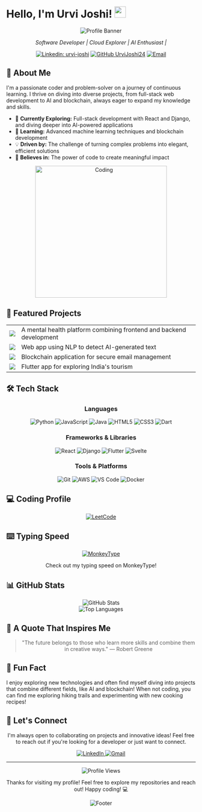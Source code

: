 # Hello, I'm Urvi Joshi! <img src="https://raw.githubusercontent.com/MartinHeinz/MartinHeinz/master/wave.gif" width="30px" height="30px">

<div align="center">
  
  ![Profile Banner](https://capsule-render.vercel.app/api?type=waving&color=gradient&height=200&section=header&text=Urvi%20Joshi&fontSize=50&fontAlignY=35&animation=fadeIn)
  
  <p><em>Software Developer | Cloud Explorer | AI Enthusiast |</em></p>

  [![Linkedin: urvi-joshi](https://img.shields.io/badge/-Urvi_Joshi-blue?style=flat-square&logo=Linkedin&logoColor=white&link=https://www.linkedin.com/in/urvi-joshi-7b1974228/)](https://www.linkedin.com/in/urvi-joshi-7b1974228/)
  [![GitHub UrviJoshi24](https://img.shields.io/github/followers/UrviJoshi24?label=follow&style=social)](https://github.com/UrviJoshi24)
  [![Email](https://img.shields.io/badge/Email-urvigithub334%40gmail.com-red?style=flat-square&logo=gmail)](mailto:urvigithub334@gmail.com)

</div>

## 🌟 About Me 

I'm a passionate coder and problem-solver on a journey of continuous learning. I thrive on diving into diverse projects, from full-stack web development to AI and blockchain, always eager to expand my knowledge and skills.

- 🔭 **Currently Exploring:** Full-stack development with React and Django, and diving deeper into AI-powered applications
- 🌱 **Learning:** Advanced machine learning techniques and blockchain development
- 💡 **Driven by:** The challenge of turning complex problems into elegant, efficient solutions
- 🧠 **Believes in:** The power of code to create meaningful impact

<div align="center">
  <img alt="Coding" width="350" src="https://cdn.dribbble.com/users/4055494/screenshots/15215756/media/d2b66c4ca0192aa26d103448b3d1518b.gif">
</div>

## 🚀 Featured Projects

<table>
  <tr>
    <td>
      <a href="https://github.com/UrviJoshi24/MentalHealth-MindMatics-B.E">
        <img src="https://img.shields.io/badge/-MindMatics-5C2D91?style=for-the-badge&logo=microsoft&logoColor=white">
      </a>
    </td>
    <td>A mental health platform combining frontend and backend development</td>
  </tr>
  <tr>
    <td>
      <a href="https://github.com/UrviJoshi24/AI-Generated-Text-Detection-Project">
        <img src="https://img.shields.io/badge/-AI_Text_Detector-FF6F00?style=for-the-badge&logo=tensorflow&logoColor=white">
      </a>
    </td>
    <td>Web app using NLP to detect AI-generated text</td>
  </tr>
  <tr>
    <td>
      <a href="https://github.com/UrviJoshi24/Blockchain_MailMaster">
        <img src="https://img.shields.io/badge/-MailMaster-3C3C3D?style=for-the-badge&logo=ethereum&logoColor=white">
      </a>
    </td>
    <td>Blockchain application for secure email management</td>
  </tr>
  <tr>
    <td>
      <a href="https://github.com/UrviJoshi24/Tourism_App">
        <img src="https://img.shields.io/badge/-Tourism_App-02569B?style=for-the-badge&logo=flutter&logoColor=white">
      </a>
    </td>
    <td>Flutter app for exploring India's tourism</td>
  </tr>
</table>

## 🛠️ Tech Stack

<div align="center">

### Languages
![Python](https://img.shields.io/badge/Python-3776AB?style=for-the-badge&logo=python&logoColor=white)
![JavaScript](https://img.shields.io/badge/JavaScript-F7DF1E?style=for-the-badge&logo=javascript&logoColor=black)
![Java](https://img.shields.io/badge/Java-ED8B00?style=for-the-badge&logo=openjdk&logoColor=white)
![HTML5](https://img.shields.io/badge/HTML5-E34F26?style=for-the-badge&logo=html5&logoColor=white)
![CSS3](https://img.shields.io/badge/CSS3-1572B6?style=for-the-badge&logo=css3&logoColor=white)
![Dart](https://img.shields.io/badge/Dart-0175C2?style=for-the-badge&logo=dart&logoColor=white)

### Frameworks & Libraries
![React](https://img.shields.io/badge/React-20232A?style=for-the-badge&logo=react&logoColor=61DAFB)
![Django](https://img.shields.io/badge/Django-092E20?style=for-the-badge&logo=django&logoColor=white)
![Flutter](https://img.shields.io/badge/Flutter-02569B?style=for-the-badge&logo=flutter&logoColor=white)
![Svelte](https://img.shields.io/badge/Svelte-4A4A55?style=for-the-badge&logo=svelte&logoColor=FF3E00)

### Tools & Platforms
![Git](https://img.shields.io/badge/Git-F05032?style=for-the-badge&logo=git&logoColor=white)
![AWS](https://img.shields.io/badge/AWS-232F3E?style=for-the-badge&logo=amazon-aws&logoColor=white)
![VS Code](https://img.shields.io/badge/VS_Code-007ACC?style=for-the-badge&logo=visual-studio-code&logoColor=white)
![Docker](https://img.shields.io/badge/Docker-2496ED?style=for-the-badge&logo=docker&logoColor=white)

</div>

## 💻  Coding Profile
<div align="center">
  <a href="https://leetcode.com/u/urvi_joshi/">
    <img src="https://img.shields.io/badge/LeetCode-FFA116?style=for-the-badge&logo=leetcode&logoColor=white" alt="LeetCode"/>
  </a>
  </div>

## ⌨️ Typing Speed

<div align="center">
  <a href="https://monkeytype.com/profile/Urvi_Joshi">
    <img src="https://img.shields.io/badge/MonkeyType-D7FF64?style=for-the-badge&logo=monkeytype&logoColor=black" alt="MonkeyType"/>
  </a>
  <p>Check out my typing speed on MonkeyType!</p>
</div>

## 📊 GitHub Stats

<div align="center">
  <img src="https://github-readme-stats.vercel.app/api?username=UrviJoshi24&show_icons=true&theme=radical" alt="GitHub Stats" />
</div>

<div align="center">
  <img src="https://github-readme-stats.vercel.app/api/top-langs/?username=UrviJoshi24&layout=compact&theme=vision-friendly-dark" alt="Top Languages" />
</div>

## 💭 A Quote That Inspires Me

<div align="center">
  
  > "The future belongs to those who learn more skills and combine them in creative ways." 
  > — Robert Greene

</div>

## 🌟 Fun Fact

I enjoy exploring new technologies and often find myself diving into projects that combine different fields, like AI and blockchain! When not coding, you can find me exploring hiking trails and experimenting with new cooking recipes!

## 🤝 Let's Connect

<div align="center">
  <p>I'm always open to collaborating on projects and innovative ideas! Feel free to reach out if you're looking for a developer or just want to connect.</p>
  
  <a href="https://www.linkedin.com/in/urvi-joshi-7b1974228/">
    <img src="https://img.shields.io/badge/linkedin-%230077B5.svg?style=for-the-badge&logo=linkedin&logoColor=white" alt="LinkedIn"/>
  </a>
  <a href="mailto:urvigithub334@gmail.com">
    <img src="https://img.shields.io/badge/Gmail-D14836?style=for-the-badge&logo=gmail&logoColor=white" alt="Gmail"/>
  </a>
</div>

---

<div align="center">
  <img src="https://komarev.com/ghpvc/?username=UrviJoshi24&color=blueviolet" alt="Profile Views" />
  <p>Thanks for visiting my profile! Feel free to explore my repositories and reach out! Happy coding! 💻</p>
  
  ![Footer](https://capsule-render.vercel.app/api?type=waving&color=gradient&height=100&section=footer)
</div>
